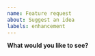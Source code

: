 ```yaml
---
name: Feature request
about: Suggest an idea
labels: enhancement
---
```


**What would you like to see?**
